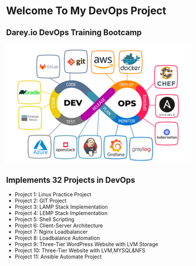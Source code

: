 # Welcome To My DevOps Project
## Darey.io DevOps Training Bootcamp

![alt text](img/DevOps.jpeg "DevOps")

## Implements 32 Projects in DevOps


* Project 1: Linux Practice Project
* Project 2: GIT Project
* Project 3: LAMP Stack Implementation
* Project 4: LEMP Stack Implementation
* Project 5: Shell Scripting
* Project 6: Client-Server Architecture
* Project 7: Nginx Loadbalancer
* Project 8: Loadbalance Automation
* Project 9: Three-Tier WordPress Website with LVM Storage
* Project 10: Three-Tier Website with LVM,MYSQL&NFS
* Project 11: Ansible Automate Project